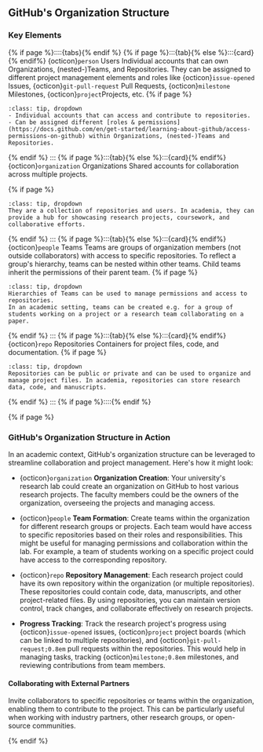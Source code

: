 ## <i class="fab fa-github"></i> **GitHub**'s Organization Structure

### Key Elements

{% if page %}::::{tabs}{% endif %}
{% if page %}:::{tab}{% else %}:::{card}{% endif%} {octicon}`person` Users
Individual accounts that can own Organizations, (nested-)Teams, and Repositories.
They can be assigned to different project management elements and roles like {octicon}`issue-opened` Issues, {octicon}`git-pull-request` Pull Requests, {octicon}`milestone` Milestones, {octicon}`project`Projects, etc.
{% if page %}
```{admonition} Details
:class: tip, dropdown
- Individual accounts that can access and contribute to repositories.
- Can be assigned different [roles & permissions](https://docs.github.com/en/get-started/learning-about-github/access-permissions-on-github) within Organizations, (nested-)Teams and Repositories.
```
{% endif %}
:::
{% if page %}:::{tab}{% else %}:::{card}{% endif%} {octicon}`organization` Organizations
Shared accounts for collaboration across multiple projects. 

{% if page %}
```{admonition} Details
:class: tip, dropdown
They are a collection of repositories and users. In academia, they can provide a hub for showcasing research projects, coursework, and collaborative efforts.
```
{% endif %}
:::
{% if page %}:::{tab}{% else %}:::{card}{% endif%} {octicon}`people` Teams
Teams are groups of organization members (not outside collaborators) with access to specific repositories. 
To reflect a group's hierarchy, teams can be nested within other teams.
Child teams inherit the permissions of their parent team. 
{% if page %}
```{admonition} Details
:class: tip, dropdown
Hierarchies of Teams can be used to manage permissions and access to repositories. 
In an academic setting, teams can be created e.g. for a group of students working on a project or a research team collaborating on a paper.
```
{% endif %}
:::
{% if page %}:::{tab}{% else %}:::{card}{% endif%} {octicon}`repo` Repositories
Containers for project files, code, and documentation. {% if page %}
```{admonition} Details
:class: tip, dropdown
Repositories can be public or private and can be used to organize and manage project files. In academia, repositories can store research data, code, and manuscripts.
```
{% endif %}
:::
{% if page %}::::{% endif %}

{% if page %}

### GitHub's Organization Structure in Action

In an academic context, GitHub's organization structure can be leveraged to streamline collaboration and project management. Here's how it might look:

- {octicon}`organization` **Organization Creation**: Your university's research lab could create an organization on GitHub to host various research projects. The faculty members could be the owners of the organization, overseeing the projects and managing access.

- {octicon}`people` **Team Formation**: Create teams within the organization for different research groups or projects. Each team would have access to specific repositories based on their roles and responsibilities. This might be useful for managing permissions and collaboration within the lab. For example, a team of students working on a specific project could have access to the corresponding repository.

- {octicon}`repo` **Repository Management**: Each research project could have its own repository within the organization (or multiple repositories). These repositories could contain code, data, manuscripts, and other project-related files. By using repositories, you can maintain version control, track changes, and collaborate effectively on research projects.

- **Progress Tracking**: Track the research project's progress using {octicon}`issue-opened` issues, {octicon}`project` project boards (which can be linked to multiple repositories), and {octicon}`git-pull-request;0.8em` pull requests within the repositories. This would help in managing tasks, tracking {octicon}`milestone;0.8em` milestones, and reviewing contributions from team members.

#### Collaborating with External Partners

Invite collaborators to specific repositories or teams within the organization, enabling them to contribute to the project. This can be particularly useful when working with industry partners, other research groups, or open-source communities.

{% endif %}


